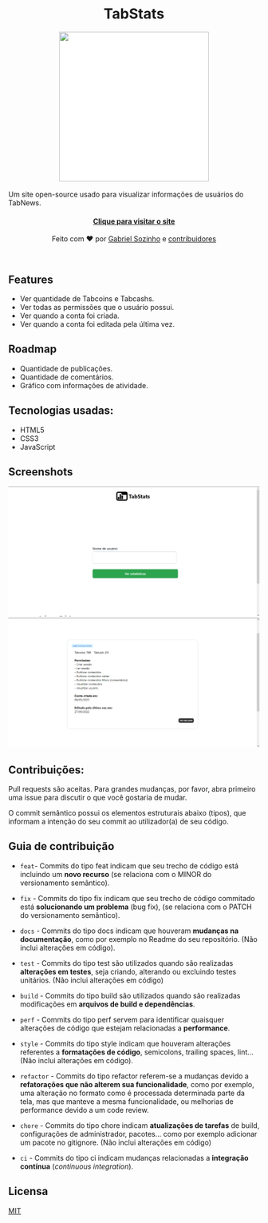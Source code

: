 <h1 align="center">
TabStats
</h1>

<p align="center"><img src="https://tabstats.ga/src/img/logo.svg" width="300" height="300" style="background-color: white;"><p>
<p>Um site open-source usado para visualizar informações de usuários do TabNews.</p>
<h4 align="center"><a href="https://tabstats.ga">Clique para visitar o site</a></h4>
<p align="center">Feito com ❤ por <a href="https://github.com/gabrielsozinho">Gabriel Sozinho</a> e <a href="https://github.com/gabrielsozinho/TabStats/graphs/contributors">contribuidores</a></p>
<br>


## Features
- Ver quantidade de Tabcoins e Tabcashs.
- Ver todas as permissões que o usuário possui.
- Ver quando a conta foi criada.
- Ver quando a conta foi editada pela última vez.


## Roadmap
- Quantidade de publicações.
- Quantidade de comentários.
- Gráfico com informações de atividade.


## Tecnologias usadas:
- HTML5
- CSS3
- JavaScript


## Screenshots
![screenshot 1](./src/img/screenshot01.png)
![screenshot 2](./src/img/screenshot02.png)


## Contribuições:
Pull requests são aceitas. Para grandes mudanças, por favor, abra primeiro uma issue para discutir o que você gostaria de mudar.

O commit semântico possui os elementos estruturais abaixo (tipos), que informam a intenção do seu commit ao utilizador(a) de seu código.


## Guia de contribuição
- `feat`- Commits do tipo feat indicam que seu trecho de código está incluindo um **novo recurso** (se relaciona com o MINOR do versionamento semântico).

- `fix` - Commits do tipo fix indicam que seu trecho de código commitado está **solucionando um problema** (bug fix), (se relaciona com o PATCH do versionamento semântico).

- `docs` - Commits do tipo docs indicam que houveram **mudanças na documentação**, como por exemplo no Readme do seu repositório. (Não inclui alterações em código).

- `test` - Commits do tipo test são utilizados quando são realizadas **alterações em testes**, seja criando, alterando ou excluindo testes unitários. (Não inclui alterações em código)

- `build` - Commits do tipo build são utilizados quando são realizadas modificações em **arquivos de build e dependências**.

- `perf` - Commits do tipo perf servem para identificar quaisquer alterações de código que estejam relacionadas a **performance**.

- `style` - Commits do tipo style indicam que houveram alterações referentes a **formatações de código**, semicolons, trailing spaces, lint... (Não inclui alterações em código).

- `refactor` - Commits do tipo refactor referem-se a mudanças devido a **refatorações que não alterem sua funcionalidade**, como por exemplo, uma alteração no formato como é processada determinada parte da tela, mas que manteve a mesma funcionalidade, ou melhorias de performance devido a um code review.

- `chore` - Commits do tipo chore indicam **atualizações de tarefas** de build, configurações de administrador, pacotes... como por exemplo adicionar um pacote no gitignore. (Não inclui alterações em código)

- `ci` - Commits do tipo ci indicam mudanças relacionadas a **integração contínua** (*continuous integration*).

## Licensa
[MIT](https://choosealicense.com/licenses/mit/)